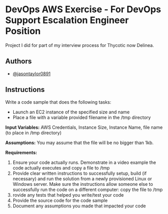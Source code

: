 
# DevOps AWS Exercise - For DevOps Support Escalation Engineer Position

Project I did for part of my interview process for Thycotic now Delinea.


## Authors

- [@jasontaylor0891](https://www.github.com/jasontaylor0891)



## Instructions

Write a code sample that does the following tasks:

* Launch an EC2 instance of the specified size and name
* Place a file with a variable provided filename in the /tmp directory

**Input Variables:** AWS Credentials, Instance Size, Instance Name, file name (to place in /tmp directory)

**Assumptions:** You may assume that the file will be no bigger than 1kb.

**Requirements:**

1. Ensure your code actually runs. Demonstrate in a video example the code actually executes and copy a file to /tmp
2. Provide clear written instructions to successfully setup, build (if necessary) and run the solution from a newly provisioned Linux or Windows server. Make sure the instructions allow someone else to successfully run the code on a different computer: copy the file to /tmp
3. rovide any tests that helped you write/test your code
4. Provide the source code for the code sample
5. Document any assumptions you made that impacted your code
